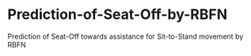 # Prediction-of-Seat-Off-by-RBFN
Prediction of Seat-Off towards assistance for Sit-to-Stand movement by RBFN
